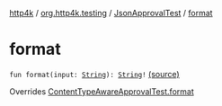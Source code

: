 [http4k](../../index.md) / [org.http4k.testing](../index.md) / [JsonApprovalTest](index.md) / [format](./format.md)

# format

`fun format(input: `[`String`](https://kotlinlang.org/api/latest/jvm/stdlib/kotlin/-string/index.html)`): `[`String`](https://kotlinlang.org/api/latest/jvm/stdlib/kotlin/-string/index.html)`!` [(source)](https://github.com/http4k/http4k/blob/master/http4k-testing-approval/src/main/kotlin/org/http4k/testing/ApprovalTest.kt#L83)

Overrides [ContentTypeAwareApprovalTest.format](../-content-type-aware-approval-test/format.md)

